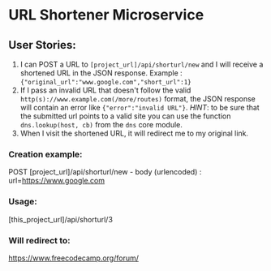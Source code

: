# URL Shortener Microservice

## User Stories:

1. I can POST a URL to `[project_url]/api/shorturl/new` and I will receive a shortened URL in the JSON response. Example : `{"original_url":"www.google.com","short_url":1}`
1. If I pass an invalid URL that doesn't follow the valid `http(s)://www.example.com(/more/routes)` format, the JSON response will contain an error like `{"error":"invalid URL"}`. *HINT*: to be sure that the submitted url points to a valid site you can use the function `dns.lookup(host, cb)` from the `dns` core module.
1. When I visit the shortened URL, it will redirect me to my original link.

### Creation example:

POST [project_url]/api/shorturl/new - body (urlencoded) :  url=https://www.google.com

### Usage:

[this_project_url]/api/shorturl/3

### Will redirect to:

https://www.freecodecamp.org/forum/
